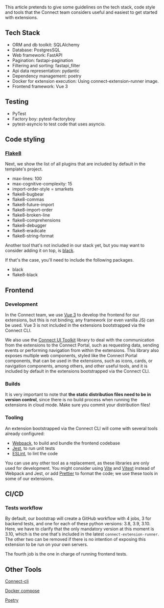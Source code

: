 This article pretends to give some guidelines on the tech stack, code style and tools that the Connect team considers useful and easiest to get started with extensions.


## Tech Stack

- ORM and db toolkit: SQLAlchemy
- Database: PostgresSQL
- Web framework: FastAPI 
- Pagination: fastapi-pagination
- Filtering and sorting: fastapi_filter
- Api data representation: pydantic
- Dependency management: poetry
- Docker for extension execution: Using connect-extension-runner image.
- Frontend framework: Vue 3

## Testing
	
- PyTest
- Factory boy: pytest-factoryboy
- pytest-asyncio to test code that uses asyncio. 


## Code styling

### [Flake8](https://flake8.pycqa.org/en/latest/)

Next, we show the list of all plugins that are included by default in the template's project.

 * max-lines: 100
 * max-cognitive-complexity: 15
 * import-order-style = smarkets
 * flake8-bugbear
 * flake8-commas
 * flake8-future-import
 * flake8-import-order
 * flake8-broken-line
 * flake8-comprehensions
 * flake8-debugger
 * flake8-eradicate
 * flake8-string-format

Another tool that's not included in our stack yet, but you may want to consider adding it on top, is [black](https://black.readthedocs.io/en/stable/).

If that's the case, you'll need to include the following packages.

* black
* flake8-black

## Frontend

### Development
In the Connect team, we use [Vue 3](https://vuejs.org/) to develop the frontend for our extensions, but this is not binding; any framework (or even vanilla JS) can be used. Vue 3 is not included in the extensions bootstrapped via the Connect CLI.

We also use the [Connect UI Toolkit](https://github.com/cloudblue/connect-ui-toolkit) library to deal with the communication from the extensions to the Connect Portal, such as requesting data, sending events or performing navigation from within the extensions. This library also exposes multiple web components, styled like the Connect Portal components, that can be used in the extensions, such as icons, cards, or navigation components, among others, and other useful tools, and it is included by default in the extensions bootstrapped via the Connect CLI.

### Builds
It is very important to note that **the static distribution files need to be in version control**, since there is no build process when running the extensions in cloud mode. Make sure you commit your distribution files!

### Tooling
An extension bootstrapped via the Connect CLI will come with several tools already configured:
- [Webpack](https://webpack.js.org/), to build and bundle the frontend codebase
- [Jest](https://jestjs.io/), to run unit tests
- [ESLint](https://eslint.org/), to lint the code

You can use any other tool as a replacement, as these libraries are only used for development. You might consider using [Vite](https://vitejs.dev/) and [Vitest](https://vitest.dev/) instead of Webpack and Jest, or add [Prettier](https://prettier.io/) to format the code; we use these tools in some of our extensions.


## CI/CD

### Tests workflow 

By default, our bootstrap will create a GitHub workflow with 4 jobs, 3 for backend tests, and one for each of these python versions: 3.8, 3.9, 3.10.
Here, we have to clarify that the only mandatory version at this moment is 3.10, which is the one that's included in the latest `connect-extension-runner`. The other two can be removed if there is no intention of exposing this extension to be run on your own servers.

The fourth job is the one in charge of running frontend tests.


## Other Tools

[Connect-cli](https://github.com/cloudblue/connect-cli)

[Docker compose](https://docs.docker.com/compose/)

[Poetry](https://python-poetry.org/docs/basic-usage/)
